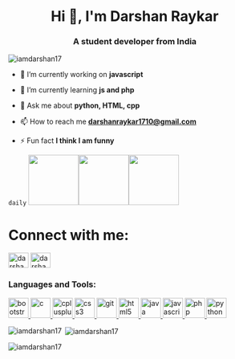 <h1 align="center">Hi 👋, I'm Darshan Raykar</h1>
<h3 align="center">A student developer from India</h3>

<p align="left"> <img src="https://komarev.com/ghpvc/?username=iamdarshan17&label=Profile%20views&color=0e75b6&style=flat" alt="iamdarshan17" /> </p>


- 🔭 I’m currently working on **javascript**

- 🌱 I’m currently learning **js and php**

- 💬 Ask me about **python, HTML, cpp**

- 📫 How to reach me **darshanraykar1710@gmail.com**

- ⚡ Fun fact **I think I am funny**

`daily`
<img src="https://i.giphy.com/media/IdyAQJVN2kVPNUrojM/200.webp" width="100"><img src="https://i.giphy.com/media/LMt9638dO8dftAjtco/200.webp" width="100"><img src="https://i.giphy.com/media/KzJkzjggfGN5Py6nkT/200.webp" width="100">


<h1 align="left">Connect with me:</h1>
<p align="left">
<a href="https://twitter.com/darshanraykardz" target="blank"><img align="center" src="https://cdn.jsdelivr.net/npm/simple-icons@3.0.1/icons/twitter.svg" alt="darshanraykardz" height="30" width="40" /></a>
<a href="https://instagram.com/darshan_raykar_official" target="blank"><img align="center" src="https://cdn.jsdelivr.net/npm/simple-icons@3.0.1/icons/instagram.svg" alt="darshan_raykar_official" height="30" width="40" /></a>
</p>

<h3 align="left">Languages and Tools:</h3>
<p align="left"> <a href="https://getbootstrap.com" target="_blank"> <img src="https://devicons.github.io/devicon/devicon.git/icons/bootstrap/bootstrap-plain.svg" alt="bootstrap" width="40" height="40"/> </a> <a href="https://www.cprogramming.com/" target="_blank"> <img src="https://devicons.github.io/devicon/devicon.git/icons/c/c-original.svg" alt="c" width="40" height="40"/> </a> <a href="https://www.w3schools.com/cpp/" target="_blank"> <img src="https://devicons.github.io/devicon/devicon.git/icons/cplusplus/cplusplus-original.svg" alt="cplusplus" width="40" height="40"/> </a> <a href="https://www.w3schools.com/css/" target="_blank"> <img src="https://devicons.github.io/devicon/devicon.git/icons/css3/css3-original-wordmark.svg" alt="css3" width="40" height="40"/> </a> <a href="https://git-scm.com/" target="_blank"> <img src="https://www.vectorlogo.zone/logos/git-scm/git-scm-icon.svg" alt="git" width="40" height="40"/> </a> <a href="https://www.w3.org/html/" target="_blank"> <img src="https://devicons.github.io/devicon/devicon.git/icons/html5/html5-original-wordmark.svg" alt="html5" width="40" height="40"/> </a> <a href="https://www.java.com" target="_blank"> <img src="https://devicons.github.io/devicon/devicon.git/icons/java/java-original-wordmark.svg" alt="java" width="40" height="40"/> </a> <a href="https://developer.mozilla.org/en-US/docs/Web/JavaScript" target="_blank"> <img src="https://devicons.github.io/devicon/devicon.git/icons/javascript/javascript-original.svg" alt="javascript" width="40" height="40"/> </a> <a href="https://www.php.net" target="_blank"> <img src="https://devicons.github.io/devicon/devicon.git/icons/php/php-original.svg" alt="php" width="40" height="40"/> </a> <a href="https://www.python.org" target="_blank"> <img src="https://devicons.github.io/devicon/devicon.git/icons/python/python-original.svg" alt="python" width="40" height="40"/> </a> </p>

<p><img align="left" src="https://github-readme-stats.vercel.app/api/top-langs?username=iamdarshan17&show_icons=true&locale=en&layout=compact" alt="iamdarshan17" /></p>

<p>&nbsp;<img align="center" src="https://github-readme-stats.vercel.app/api?username=iamdarshan17&show_icons=true&locale=en" alt="iamdarshan17" /></p>

<p><img align="center" src="https://github-readme-streak-stats.herokuapp.com/?user=iamdarshan17&" alt="iamdarshan17" /></p>

